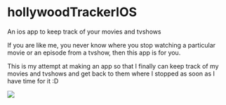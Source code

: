 # hollywoodTrackerIOS

<p>An ios app to keep track of your movies and tvshows</p>
<p>If you are like me, you never know where you stop watching a particular movie or an episode from a tvshow, then this app is for you.</p>
<p>This is my attempt at making an app so that I finally can keep track of my movies and tvshows and get back to them where I stopped as soon as I have time for it :D</p>

<p><a href="https://apps.apple.com/us/app/hollywood-tracker/id1477875665?l=en&ls=1"><img src="https://hollywoodtracker.eu/images/badge_app_store_en.svg"/></a></p>
